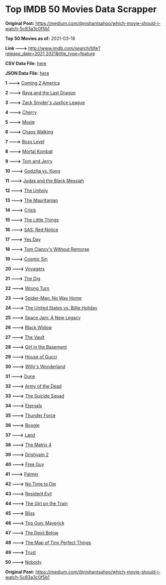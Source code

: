 # Top IMDB 50 Movies Data Scrapper

**Original Post:** https://medium.com/@nishantsahoo/which-movie-should-i-watch-5c83a3c0f5b1

**Top 50 Movies as of:** 2021-03-18

**Link --->** http://www.imdb.com/search/title?release_date=2021,2021&title_type=feature

**CSV Data File:** [here](/Data/data.csv)

**JSON Data File:** [here](/Data/data.json)

**1 --->** [Coming 2 America](https://www.imdb.com/title/tt6802400/?ref_=adv_li_tt)

**2 --->** [Raya and the Last Dragon](https://www.imdb.com/title/tt5109280/?ref_=adv_li_tt)

**3 --->** [Zack Snyder's Justice League](https://www.imdb.com/title/tt12361974/?ref_=adv_li_tt)

**4 --->** [Cherry](https://www.imdb.com/title/tt9130508/?ref_=adv_li_tt)

**5 --->** [Moxie](https://www.imdb.com/title/tt6432466/?ref_=adv_li_tt)

**6 --->** [Chaos Walking](https://www.imdb.com/title/tt2076822/?ref_=adv_li_tt)

**7 --->** [Boss Level](https://www.imdb.com/title/tt7638348/?ref_=adv_li_tt)

**8 --->** [Mortal Kombat](https://www.imdb.com/title/tt0293429/?ref_=adv_li_tt)

**9 --->** [Tom and Jerry](https://www.imdb.com/title/tt1361336/?ref_=adv_li_tt)

**10 --->** [Godzilla vs. Kong](https://www.imdb.com/title/tt5034838/?ref_=adv_li_tt)

**11 --->** [Judas and the Black Messiah](https://www.imdb.com/title/tt9784798/?ref_=adv_li_tt)

**12 --->** [The Unholy](https://www.imdb.com/title/tt9419056/?ref_=adv_li_tt)

**13 --->** [The Mauritanian](https://www.imdb.com/title/tt4761112/?ref_=adv_li_tt)

**14 --->** [Crisis](https://www.imdb.com/title/tt9731682/?ref_=adv_li_tt)

**15 --->** [The Little Things](https://www.imdb.com/title/tt10016180/?ref_=adv_li_tt)

**16 --->** [SAS: Red Notice](https://www.imdb.com/title/tt4479380/?ref_=adv_li_tt)

**17 --->** [Yes Day](https://www.imdb.com/title/tt8521876/?ref_=adv_li_tt)

**18 --->** [Tom Clancy's Without Remorse](https://www.imdb.com/title/tt0499097/?ref_=adv_li_tt)

**19 --->** [Cosmic Sin](https://www.imdb.com/title/tt11762434/?ref_=adv_li_tt)

**20 --->** [Voyagers](https://www.imdb.com/title/tt9664108/?ref_=adv_li_tt)

**21 --->** [The Dig](https://www.imdb.com/title/tt3661210/?ref_=adv_li_tt)

**22 --->** [Wrong Turn](https://www.imdb.com/title/tt9110170/?ref_=adv_li_tt)

**23 --->** [Spider-Man: No Way Home](https://www.imdb.com/title/tt10872600/?ref_=adv_li_tt)

**24 --->** [The United States vs. Billie Holiday](https://www.imdb.com/title/tt8521718/?ref_=adv_li_tt)

**25 --->** [Space Jam: A New Legacy](https://www.imdb.com/title/tt3554046/?ref_=adv_li_tt)

**26 --->** [Black Widow](https://www.imdb.com/title/tt3480822/?ref_=adv_li_tt)

**27 --->** [The Vault](https://www.imdb.com/title/tt9742794/?ref_=adv_li_tt)

**28 --->** [Girl in the Basement](https://www.imdb.com/title/tt13269536/?ref_=adv_li_tt)

**29 --->** [House of Gucci](https://www.imdb.com/title/tt11214590/?ref_=adv_li_tt)

**30 --->** [Willy's Wonderland](https://www.imdb.com/title/tt8114980/?ref_=adv_li_tt)

**31 --->** [Dune](https://www.imdb.com/title/tt1160419/?ref_=adv_li_tt)

**32 --->** [Army of the Dead](https://www.imdb.com/title/tt0993840/?ref_=adv_li_tt)

**33 --->** [The Suicide Squad](https://www.imdb.com/title/tt6334354/?ref_=adv_li_tt)

**34 --->** [Eternals](https://www.imdb.com/title/tt9032400/?ref_=adv_li_tt)

**35 --->** [Thunder Force](https://www.imdb.com/title/tt10121392/?ref_=adv_li_tt)

**36 --->** [Boogie](https://www.imdb.com/title/tt10896398/?ref_=adv_li_tt)

**37 --->** [Land](https://www.imdb.com/title/tt10265034/?ref_=adv_li_tt)

**38 --->** [The Matrix 4](https://www.imdb.com/title/tt10838180/?ref_=adv_li_tt)

**39 --->** [Drishyam 2](https://www.imdb.com/title/tt12361178/?ref_=adv_li_tt)

**40 --->** [Free Guy](https://www.imdb.com/title/tt6264654/?ref_=adv_li_tt)

**41 --->** [Palmer](https://www.imdb.com/title/tt6857376/?ref_=adv_li_tt)

**42 --->** [No Time to Die](https://www.imdb.com/title/tt2382320/?ref_=adv_li_tt)

**43 --->** [Resident Evil](https://www.imdb.com/title/tt6920084/?ref_=adv_li_tt)

**44 --->** [The Girl on the Train](https://www.imdb.com/title/tt8907992/?ref_=adv_li_tt)

**45 --->** [Bliss](https://www.imdb.com/title/tt10333426/?ref_=adv_li_tt)

**46 --->** [Top Gun: Maverick](https://www.imdb.com/title/tt1745960/?ref_=adv_li_tt)

**47 --->** [The Devil Below](https://www.imdb.com/title/tt7646322/?ref_=adv_li_tt)

**48 --->** [The Map of Tiny Perfect Things](https://www.imdb.com/title/tt11080108/?ref_=adv_li_tt)

**49 --->** [Trust](https://www.imdb.com/title/tt3986420/?ref_=adv_li_tt)

**50 --->** [Nobody](https://www.imdb.com/title/tt7888964/?ref_=adv_li_tt)

**Original Post:** https://medium.com/@nishantsahoo/which-movie-should-i-watch-5c83a3c0f5b1
